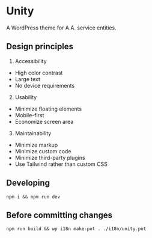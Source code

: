 # Unity

A WordPress theme for A.A. service entities.

## Design principles

1. Accessibility

- High color contrast
- Large text
- No device requirements

2. Usability

- Minimize floating elements
- Mobile-first
- Economize screen area

3. Maintainability

- Minimize markup
- Minimize custom code
- Minimize third-party plugins
- Use Tailwind rather than custom CSS

## Developing

```
npm i && npm run dev
```

## Before committing changes

```
npm run build && wp i18n make-pot . ./i18n/unity.pot
```
